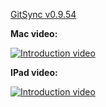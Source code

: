 [GitSync v0.9.54](https://github.com/eonist/GitSync/releases/tag/0.9.54) 


**Mac video:** 
 
[![Introduction video](https://i.vimeocdn.com/video/538879286_590x332.jpg)](https://vimeo.com/gitsync/intro)


**IPad video:**
  
[![Introduction video](https://i.vimeocdn.com/video/539019703_590x332.jpg)](https://vimeo.com/gitsync/ipad)

